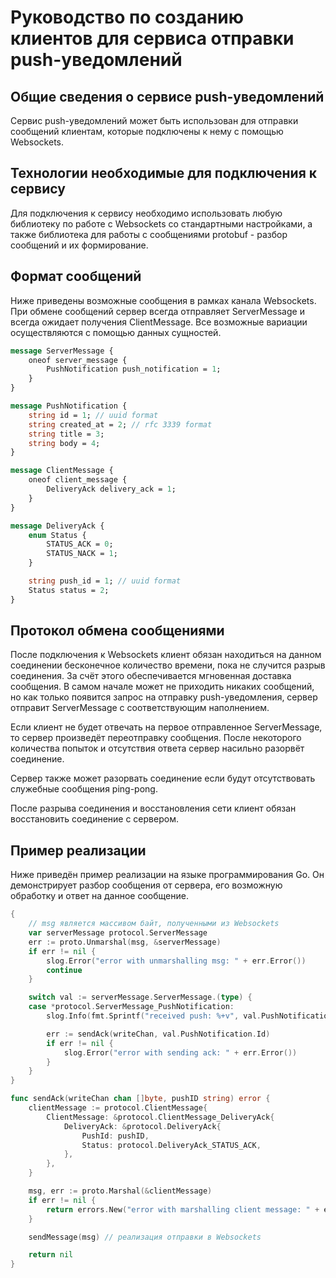 # Руководство по созданию клиентов для сервиса отправки push-уведомлений
## Общие сведения о сервисе push-уведомлений
Сервис push-уведомлений может быть использован для отправки сообщений клиентам, которые подключены к нему с помощью Websockets.
## Технологии необходимые для подключения к сервису
Для подключения к сервису необходимо использовать любую библиотеку по работе с Websockets со стандартными настройками, а также библиотека для работы с сообщениями protobuf - разбор сообщений и их формирование.
## Формат сообщений
Ниже приведены возможные сообщения в рамках канала Websockets. При обмене сообщений сервер всегда отправляет ServerMessage и всегда ожидает получения ClientMessage. Все возможные вариации осуществляются с помощью данных сущностей.
```protobuf
message ServerMessage {
    oneof server_message {
        PushNotification push_notification = 1;    
    }
}

message PushNotification {
    string id = 1; // uuid format
    string created_at = 2; // rfc 3339 format
    string title = 3;
    string body = 4;
}

message ClientMessage {
    oneof client_message {
        DeliveryAck delivery_ack = 1;
    }
}

message DeliveryAck {
    enum Status {
        STATUS_ACK = 0;
        STATUS_NACK = 1;
    }

    string push_id = 1; // uuid format
    Status status = 2;
}
```
## Протокол обмена сообщениями
После подключения к Websockets клиент обязан находиться на данном соединении бесконечное количество времени, пока не случится разрыв соединения. За счёт этого обеспечивается мгновенная доставка сообщения. В самом начале может не приходить никаких сообщений, но как только появится запрос на отправку push-уведомления, сервер отправит ServerMessage с соответствующим наполнением.

Если клиент не будет отвечать на первое отправленное ServerMessage, то сервер произведёт переотправку сообщения. После некоторого количества попыток и отсутствия ответа сервер насильно разорвёт соединение.

Сервер также может разорвать соединение если будут отсутствовать служебные сообщения ping-pong.

После разрыва соединения и восстановления сети клиент обязан восстановить соединение с сервером.
## Пример реализации
Ниже приведён пример реализации на языке программирования Go. Он демонстрирует разбор сообщения от сервера, его возможную обработку и ответ на данное сообщение.
```go
{
    // msg является массивом байт, полученными из Websockets
    var serverMessage protocol.ServerMessage
    err := proto.Unmarshal(msg, &serverMessage)
    if err != nil {
        slog.Error("error with unmarshalling msg: " + err.Error())
        continue
    }

    switch val := serverMessage.ServerMessage.(type) {
    case *protocol.ServerMessage_PushNotification:
        slog.Info(fmt.Sprintf("received push: %+v", val.PushNotification))

        err := sendAck(writeChan, val.PushNotification.Id)
        if err != nil {
            slog.Error("error with sending ack: " + err.Error())
        }
    }
}

func sendAck(writeChan chan []byte, pushID string) error {
	clientMessage := protocol.ClientMessage{
		ClientMessage: &protocol.ClientMessage_DeliveryAck{
			DeliveryAck: &protocol.DeliveryAck{
				PushId: pushID,
				Status: protocol.DeliveryAck_STATUS_ACK,
			},
		},
	}

	msg, err := proto.Marshal(&clientMessage)
	if err != nil {
		return errors.New("error with marshalling client message: " + err.Error())
	}

	sendMessage(msg) // реализация отправки в Websockets

	return nil
}
```